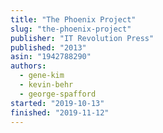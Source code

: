 ```yaml
---
title: "The Phoenix Project"
slug: "the-phoenix-project"
publisher: "IT Revolution Press"
published: "2013"
asin: "1942788290"
authors:
  - gene-kim
  - kevin-behr
  - george-spafford
started: "2019-10-13"
finished: "2019-11-12"
---
```

